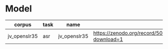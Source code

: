 # Model
|corpus|task|name|url|fs|lang|gender|pytorch|espnet|commit|valid|
|-------|-------|-------|-------|-------|-------|-------|-------|-------|-------|-------|
|jv_openslr35|asr|jv_openslr35|https://zenodo.org/record/5090139/files/asr_train_asr_raw_bpe1000_valid.acc.best.zip?download=1|16000|jv||1.8.1|0.9.10||true|
